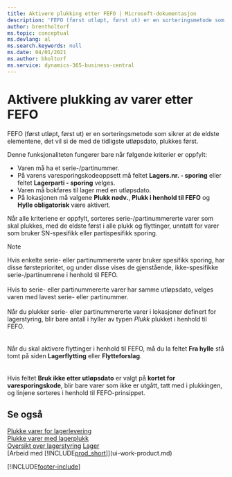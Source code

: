 ```yaml
---
title: Aktivere plukking etter FEFO | Microsoft-dokumentasjon
description: 'FEFO (først utløpt, først ut) er en sorteringsmetode som sikrer at de eldste elementene, det vil si de med de tidligste utløpsdato, plukkes først.'
author: brentholtorf
ms.topic: conceptual
ms.devlang: al
ms.search.keywords: null
ms.date: 04/01/2021
ms.author: bholtorf
ms.service: dynamics-365-business-central
---
```

# <a name="enable-picking-items-by-fefo"></a>Aktivere plukking av varer etter FEFO
FEFO (først utløpt, først ut) er en sorteringsmetode som sikrer at de eldste elementene, det vil si de med de tidligste utløpsdato, plukkes først.  

 Denne funksjonaliteten fungerer bare når følgende kriterier er oppfylt:  

-   Varen må ha et serie-/partinummer.  
-   På varens varesporingskodeoppsett må feltet **Lagers.nr. - sporing** eller feltet **Lagerparti - sporing** velges.  
-   Varen må bokføres til lager med en utløpsdato.  
-   På lokasjonen må valgene **Plukk nødv.**, **Plukk i henhold til FEFO** og **Hylle obligatorisk** være aktivert.  

 Når alle kriteriene er oppfylt, sorteres serie-/partinummererte varer som skal plukkes, med de eldste først i alle plukk og flyttinger, unntatt for varer som bruker SN-spesifikk eller partispesifikk sporing.  

> [!NOTE]  
> Hvis enkelte serie- eller partinummererte varer bruker spesifikk sporing, har disse førsteprioritet, og under disse vises de gjenstående, ikke-spesifikke serie-/partinumrene i henhold til FEFO.
<br /><br />
Hvis to serie- eller partinummererte varer har samme utløpsdato, velges varen med lavest serie- eller partinummer.
<br /><br />
Når du plukker serie- eller partinummererte varer i lokasjoner definert for lagerstyring, blir bare antall i hyller av typen *Plukk* plukket i henhold til FEFO.  
<br /><br />
Når du skal aktivere flyttinger i henhold til FEFO, må du la feltet **Fra hylle** stå tomt på siden **Lagerflytting** eller **Flytteforslag**.  
<br /><br />
Hvis feltet **Bruk ikke etter utløpsdato** er valgt på **kortet for varesporingskode**, blir bare varer som ikke er utgått, tatt med i plukkingen, og linjene sorteres i henhold til FEFO-prinsippet.

## <a name="see-also"></a>Se også
[Plukke varer for lagerlevering](warehouse-how-to-pick-items-for-warehouse-shipment.md)   
[Plukke varer med lagerplukk](warehouse-how-to-pick-items-with-inventory-picks.md)   
[Oversikt over lagerstyring](design-details-warehouse-management.md)
[Lager](inventory-manage-inventory.md)  
[Arbeid med [!INCLUDE[prod_short](includes/prod_short.md)]](ui-work-product.md)


[!INCLUDE[footer-include](includes/footer-banner.md)]
